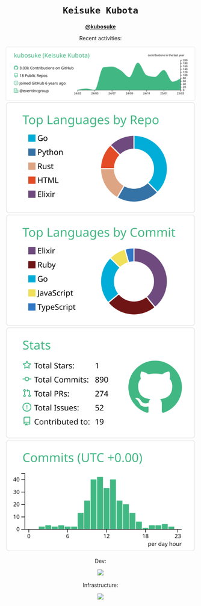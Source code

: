 <div align="center">

  <h1><code>Keisuke Kubota</code></h1>

  <strong><a href="https://linktr.ee/kubosuke">@kubosuke</a></strong>

Recent activities:

  [![](https://raw.githubusercontent.com/kubosuke/kubosuke/master/profile-summary-card-output/vue/0-profile-details.svg)](https://github.com/vn7n24fzkq/github-profile-summary-cards)
[![](https://raw.githubusercontent.com/kubosuke/kubosuke/master/profile-summary-card-output/vue/1-repos-per-language.svg)](https://github.com/vn7n24fzkq/github-profile-summary-cards) [![](https://raw.githubusercontent.com/kubosuke/kubosuke/master/profile-summary-card-output/vue/2-most-commit-language.svg)](https://github.com/vn7n24fzkq/github-profile-summary-cards)
[![](https://raw.githubusercontent.com/kubosuke/kubosuke/master/profile-summary-card-output/vue/3-stats.svg)](https://github.com/vn7n24fzkq/github-profile-summary-cards) [![](https://raw.githubusercontent.com/kubosuke/kubosuke/master/profile-summary-card-output/vue/4-productive-time.svg)](https://github.com/vn7n24fzkq/github-profile-summary-cards)

Dev:

<a href="https://skillicons.dev">
  <img src="https://skillicons.dev/icons?i=go,rust,python,elixir,ruby,rails,js,ts,react,nextjs,redis,mysql,postgres,emacs,vscode&perline=8" />
</a>

Infrastructure:

<a href="https://skillicons.dev">
  <img src="https://skillicons.dev/icons?i=linux,prometheus,jenkins,grafana,kubernetes,ansible,terraform,mysql,postgres,aws,gcp&perline=8" />
</a>

</div>